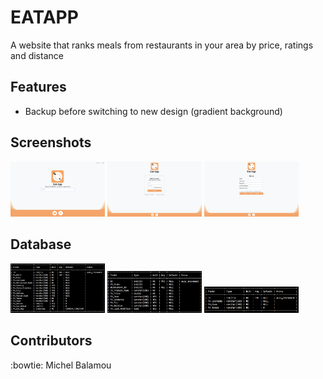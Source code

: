 # EATAPP
  A website that ranks meals from restaurants in your area by price, ratings and distance

## Features

  - Backup before switching to new design (gradient background)

## Screenshots

  <img src="instructions/screenshots/index.png" width="30%"/> <img src="instructions/screenshots/login.png" width="30%"/> <img src="instructions/screenshots/sign_up/sign_up_1.png" width="30%"/>

## Database

  <img src="instructions/screenshots/FA_RESTORANTS.png" width="30%"/> <img src="instructions/screenshots/FA_MENUS.png" width="30%"/> <img src="instructions/screenshots/FA_ADMIN_PANEL.png" width="30%"/>

## Contributors
  :bowtie: Michel Balamou
